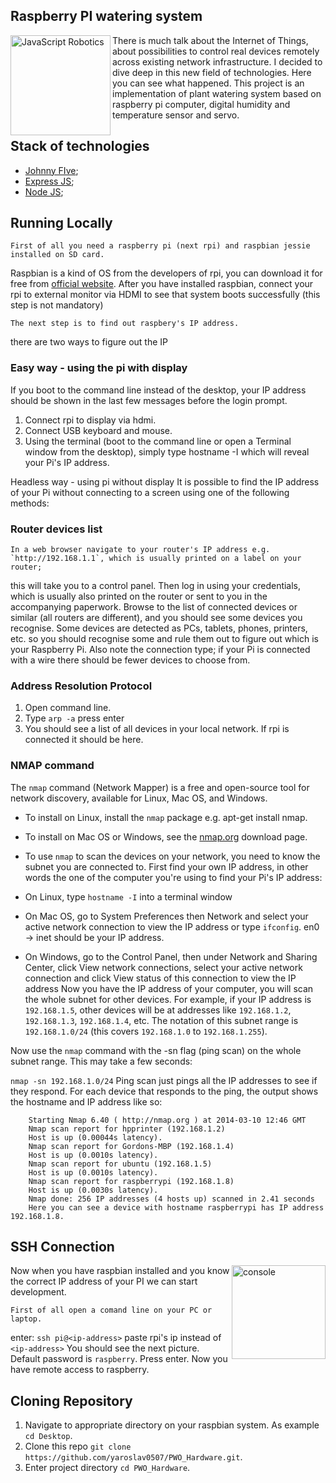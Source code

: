 ## Raspberry PI watering system
<img align="left" src="https://www.dropbox.com/s/yy2x7xsqu8gp6v7/PWO_Logo.jpg?dl=1" alt="JavaScript Robotics" height="160px">
    There is much talk about the Internet of Things, about possibilities to control real devices remotely across existing network infrastructure. 
I decided to dive deep in this new field of technologies. Here you can see what happened.
This project is an implementation of plant watering system based on raspberry pi computer, digital humidity and temperature sensor and servo.


## Stack of technologies
- [Johnny FIve](http://johnny-five.io/);
- [Express JS](http://expressjs.com/);
- [Node JS](https://nodejs.org/);

## Running Locally
    First of all you need a raspberry pi (next rpi) and raspbian jessie installed on SD card. 
Raspbian is a kind of OS from the developers of rpi, you can download it for free from [official website](https://www.raspberrypi.org/downloads/raspbian/).
After you have installed raspbian, connect your rpi to external monitor via HDMI to see that system boots successfully (this step is not mandatory)

    The next step is to find out raspbery's IP address. 
there are two ways to figure out the IP

### Easy way - using the pi with display
If you boot to the command line instead of the desktop, your IP address should be shown in the last few messages before the login prompt.

1. Connect rpi to display via hdmi.
2. Connect USB keyboard and mouse.
3. Using the terminal (boot to the command line or open a Terminal window from the desktop), simply type hostname -I which will reveal your Pi's IP address.

Headless way - using pi without display
It is possible to find the IP address of your Pi without connecting to a screen using one of the following methods:

### Router devices list

    In a web browser navigate to your router's IP address e.g. `http://192.168.1.1`, which is usually printed on a label on your router; 
this will take you to a control panel. Then log in using your credentials, which is usually also printed on the router or sent to you 
in the accompanying paperwork. Browse to the list of connected devices or similar (all routers are different), and you should see some
devices you recognise. Some devices are detected as PCs, tablets, phones, printers, etc. so you should recognise some and rule them out 
to figure out which is your Raspberry Pi. Also note the connection type; if your Pi is connected with a wire there should be fewer devices 
to choose from.
    
### Address Resolution Protocol 
1. Open command line.
2. Type `arp -a` press enter
3. You should see a list of all devices in your local network. If rpi is connected it should be here.

### NMAP command

The `nmap` command (Network Mapper) is a free and open-source tool for network discovery, available for Linux, Mac OS, and Windows.
- To install on Linux, install the `nmap` package e.g. apt-get install nmap.

- To install on Mac OS or Windows, see the [nmap.org](https://nmap.org/) download page.
- To use `nmap` to scan the devices on your network, you need to know the subnet you are connected to. 
First find your own IP address, in other words the one of the computer you're using to find your Pi's IP address:

- On Linux, type `hostname -I` into a terminal window
- On Mac OS, go to System Preferences then Network and select your active network connection to view the IP address or type `ifconfig`. en0 -> inet should be your IP address.
- On Windows, go to the Control Panel, then under Network and Sharing Center, click View network connections, select your active network connection and click View status of this connection to view the IP address
Now you have the IP address of your computer, you will scan the whole subnet for other devices. For example, if your IP address is `192.168.1.5`, other devices will be at addresses like `192.168.1.2`, `192.168.1.3`, `192.168.1.4`, etc. The notation of this subnet range is `192.168.1.0/24` (this covers `192.168.1.0` to `192.168.1.255`).

Now use the `nmap` command with the -sn flag (ping scan) on the whole subnet range. This may take a few seconds:

`nmap -sn 192.168.1.0/24`
Ping scan just pings all the IP addresses to see if they respond. For each device that responds to the ping, the output shows the hostname and IP address like so:

```console
    Starting Nmap 6.40 ( http://nmap.org ) at 2014-03-10 12:46 GMT
    Nmap scan report for hpprinter (192.168.1.2)
    Host is up (0.00044s latency).
    Nmap scan report for Gordons-MBP (192.168.1.4)
    Host is up (0.0010s latency).
    Nmap scan report for ubuntu (192.168.1.5)
    Host is up (0.0010s latency).
    Nmap scan report for raspberrypi (192.168.1.8)
    Host is up (0.0030s latency).
    Nmap done: 256 IP addresses (4 hosts up) scanned in 2.41 seconds
    Here you can see a device with hostname raspberrypi has IP address 192.168.1.8.
```

## SSH Connection
<img align="right" src="https://www.dropbox.com/s/arhpkyheazk4kao/ssh_pi_pass.jpg?dl=1" alt="console" height="150px">

Now when you have raspbian installed and you know the correct IP address of your PI we can start development.

    First of all open a comand line on your PC or laptop.
enter: `ssh pi@<ip-address>` paste rpi's ip instead of `<ip-address>`
You should see the next picture. Default password is `raspberry`. Press enter.
Now you have remote access to raspberry.

## Cloning Repository
1. Navigate to appropriate directory on your raspbian system. As example `cd Desktop`.
2. Clone this repo `git clone https://github.com/yaroslav0507/PWO_Hardware.git`.
3. Enter project directory `cd PWO_Hardware`.